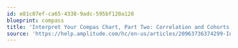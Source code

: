 ```yaml
---
id: e81c07ef-ca65-4338-9adc-595bf120a128
blueprint: compass
title: 'Interpret Your Compas Chart, Part Two: Correlation and Cohorts'
source: 'https://help.amplitude.com/hc/en-us/articles/20963736374299-Interpret-your-Compass-chart-part-2-Correlation-and-cohorts'
---
```


